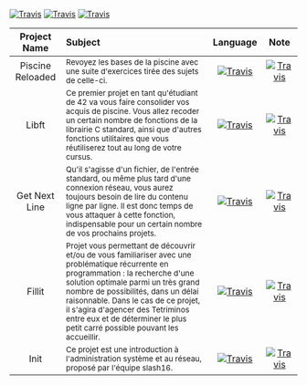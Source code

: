 [![Travis](https://img.shields.io/badge/language-Shell-red.svg)](https://developer.apple.com/)
[![Travis](https://img.shields.io/badge/language-C-green.svg)](https://developer.apple.com/)
[![Travis](https://img.shields.io/badge/language-Bash-yellow.svg)](https://developer.apple.com/)

| Project Name | Subject  | Language | Note |
| :---: | :---  | :---: | :---: |
| Piscine Reloaded | <sub>Revoyez les bases de la piscine avec une suite d'exercices tirée des sujets de celle-ci.</sub> | [![Travis](https://img.shields.io/badge/-C-grey.svg)](https://en.wikipedia.org/wiki/C_(programming_language)) | [![Travis](https://img.shields.io/badge/-100/100-green.svg)](https://projects.intra.42.fr/projects/piscine-reloaded/projects_users/1165464) |
| Libft | <sub>Ce premier projet en tant qu'étudiant de 42 va vous faire consolider vos acquis de piscine. Vous allez recoder un certain nombre de fonctions de la librairie C standard, ainsi que d'autres fonctions utilitaires que vous réutiliserez tout au long de votre cursus.</sub> | [![Travis](https://img.shields.io/badge/-C-grey.svg)](https://en.wikipedia.org/wiki/C_(programming_language)) | [![Travis](https://img.shields.io/badge/-122/100-green.svg)](https://projects.intra.42.fr/projects/libft/projects_users/1167957) |
| Get Next Line | <sub>Qu'il s'agisse d'un fichier, de l'entrée standard, ou même plus tard d'une connexion réseau, vous aurez toujours besoin de lire du contenu ligne par ligne. Il est donc temps de vous attaquer à cette fonction, indispensable pour un certain nombre de vos prochains projets.</sub> | [![Travis](https://img.shields.io/badge/-C-grey.svg)](https://en.wikipedia.org/wiki/C_(programming_language)) | [![Travis](https://img.shields.io/badge/-125/100-green.svg)](https://projects.intra.42.fr/projects/get_next_line/projects_users/1172238) |
| Fillit |<sub> Projet vous permettant de découvrir et/ou de vous familiariser avec une problématique récurrente en programmation : la recherche d'une solution optimale parmi un très grand nombre de possibilités, dans un délai raisonnable. Dans le cas de ce projet, il s'agira d'agencer des Tetriminos entre eux et de déterminer le plus petit carré possible pouvant les accueillir.</sub> | [![Travis](https://img.shields.io/badge/-C-grey.svg)](https://en.wikipedia.org/wiki/C_(programming_language)) | [![Travis](https://img.shields.io/badge/-125/100-green.svg)](https://projects.intra.42.fr/projects/fillit/projects_users/1176565) |
| Init | <sub>Ce projet est une introduction à l'administration système et au réseau, proposé par l'équipe slash16.</sub> | [![Travis](https://img.shields.io/badge/-Bash-grey.svg)](https://en.wikibooks.org/wiki/Bash_Shell_Scripting) | [![Travis](https://img.shields.io/badge/-InProgress-grey.svg)]() |
